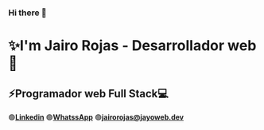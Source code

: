 ### Hi there 👋

# ✨I'm Jairo Rojas - **Desarrollador web**🚀
## **⚡Programador web Full Stack💻**

🟢**[Linkedin](https://www.linkedin.com/in/jairo-rojas/)**   🟢**[WhatssApp](https://api.whatsapp.com/send?phone=593982688824&text=Hola%20Jairo%2C%20he%20visto%20tu%20portafolio%20web%20y%20quer%C3%ADa%20contactarte.)**   🟢**[jairorojas@jayoweb.dev](mailto:jairorojas@jayoweb.dev?subject=Consulta&body=Hola%20Jairo,%20he%20visto%20tu%20portafolio%20web%20y%20queria%20consultarte...)**
